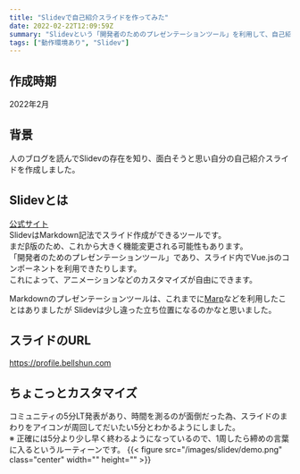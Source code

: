 ```yaml
---
title: "Slidevで自己紹介スライドを作ってみた"
date: 2022-02-22T12:09:59Z
summary: "Slidevという「開発者のためのプレゼンテーションツール」を利用して、自己紹介スライドを作成しました。自己紹介も含めてご覧ください。"
tags: ["動作環境あり", "Slidev"]
---
```


## 作成時期
2022年2月

## 背景
人のブログを読んでSlidevの存在を知り、面白そうと思い自分の自己紹介スライドを作成しました。

## Slidevとは
[公式サイト](https://sli.dev/)  
SlidevはMarkdown記法でスライド作成ができるツールです。  
まだβ版のため、これから大きく機能変更される可能性もあります。  
「開発者のためのプレゼンテーションツール」であり、スライド内でVue.jsのコンポーネントを利用できたりします。  
これによって、アニメーションなどのカスタマイズが自由にできます。  

Markdownのプレゼンテーションツールは、これまでに[Marp](https://marp.app/)などを利用したことはありましたが Slidevは少し違った立ち位置になるのかなと思いました。  

## スライドのURL
https://profile.bellshun.com

## ちょこっとカスタマイズ
コミュニティの5分LT発表があり、時間を測るのが面倒だった為、スライドのまわりをアイコンが周回してだいたい5分とわかるようにしました。  
※ 正確には5分より少し早く終わるようになっているので、1周したら締めの言葉に入るというルーティーンです。
{{< figure src="/images/slidev/demo.png" class="center" width="" height="" >}}